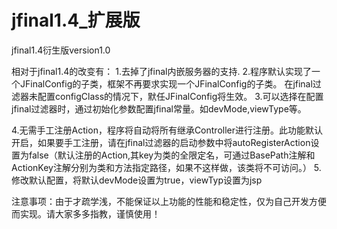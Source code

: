 jfinal1.4_扩展版
=============

jfinal1.4衍生版version1.0

相对于jfinal1.4的改变有：
1.去掉了jfinal内嵌服务器的支持.
2.程序默认实现了一个JFinalConfig的子类，框架不再要求实现一个JFinalConfig的子类。
在jfinal过滤器未配置configClass的情况下，默任JFinalConfig将生效。
3.可以选择在配置jfinal过滤器时，通过初始化参数配置jfinal常量。如devMode,viewType等。

4.无需手工注册Action，程序将自动将所有继承Controller进行注册。此功能默认开启，如果要手工注册，请在jfinal过滤器的启动参数中将autoRegisterAction设置为false（默认注册的Action,其key为类的全限定名，可通过BasePath注解和ActionKey注解分别为类和方法指定路径，如果不这样做，该类将不可访问。）
5.修改默认配置，将默认devMode设置为true，viewTyp设置为jsp

  注意事项：由于才疏学浅，不能保证以上功能的性能和稳定性，仅为自己开发方便而实现。请大家多多指教，谨慎使用！

